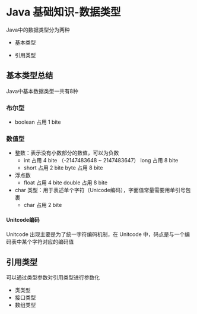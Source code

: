 # Java 基础知识-数据类型

Java中的数据类型分为两种 

- 基本类型

- 引用类型

## 基本类型总结

Java中基本数据类型一共有8种

### 布尔型
- boolean 占用 1 bite

### 数值型

- 整数：表示没有小数部分的数值，可以为负数 
  - int 占用 4 bite （-2147483648 ~ 2147483647）  long 占用 8 bite
  - short 占用 2 bite byte 占用 8 bite 
- 浮点数
  - float 占用 4 bite  double 占用 8 bite
- char 类型：用于表述单个字符（Unicode编码），字面值常量需要用单引号包裹
  - char 占用 2 bite

#### Unitcode编码
Unitcode 出现主要是为了统一字符编码机制，在 Unitcode 中，码点是与一个编码表中某个字符对应的编码值

## 引用类型

可以通过类型参数对引用类型进行参数化

- 类类型
- 接口类型
- 数组类型

